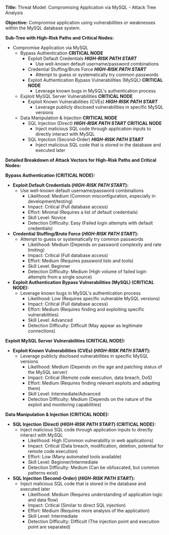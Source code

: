 **Title:** Threat Model: Compromising Application via MySQL - Attack Tree Analysis

**Objective:** Compromise application using vulnerabilities or weaknesses within the MySQL database system.

**Sub-Tree with High-Risk Paths and Critical Nodes:**

*   Compromise Application via MySQL
    *   Bypass Authentication **CRITICAL NODE**
        *   Exploit Default Credentials ***HIGH-RISK PATH START***
            *   Use well-known default username/password combinations
        *   Credential Stuffing/Brute Force ***HIGH-RISK PATH START***
            *   Attempt to guess or systematically try common passwords
        *   Exploit Authentication Bypass Vulnerabilities (MySQL) **CRITICAL NODE**
            *   Leverage known bugs in MySQL's authentication process
    *   Exploit MySQL Server Vulnerabilities **CRITICAL NODE**
        *   Exploit Known Vulnerabilities (CVEs) ***HIGH-RISK PATH START***
            *   Leverage publicly disclosed vulnerabilities in specific MySQL versions
    *   Data Manipulation & Injection **CRITICAL NODE**
        *   SQL Injection (Direct) ***HIGH-RISK PATH START*** **CRITICAL NODE**
            *   Inject malicious SQL code through application inputs to directly interact with MySQL
        *   SQL Injection (Second-Order) ***HIGH-RISK PATH START***
            *   Inject malicious SQL code that is stored in the database and executed later

**Detailed Breakdown of Attack Vectors for High-Risk Paths and Critical Nodes:**

**Bypass Authentication (CRITICAL NODE):**

*   **Exploit Default Credentials (***HIGH-RISK PATH START***):**
    *   Use well-known default username/password combinations
        *   Likelihood: Medium (Common misconfiguration, especially in development/testing)
        *   Impact: Critical (Full database access)
        *   Effort: Minimal (Requires a list of default credentials)
        *   Skill Level: Novice
        *   Detection Difficulty: Easy (Failed login attempts with default credentials)
*   **Credential Stuffing/Brute Force (***HIGH-RISK PATH START***):**
    *   Attempt to guess or systematically try common passwords
        *   Likelihood: Medium (Depends on password complexity and rate limiting)
        *   Impact: Critical (Full database access)
        *   Effort: Medium (Requires password lists and tools)
        *   Skill Level: Beginner
        *   Detection Difficulty: Medium (High volume of failed login attempts from a single source)
*   **Exploit Authentication Bypass Vulnerabilities (MySQL) (CRITICAL NODE):**
    *   Leverage known bugs in MySQL's authentication process
        *   Likelihood: Low (Requires specific vulnerable MySQL versions)
        *   Impact: Critical (Full database access)
        *   Effort: Medium (Requires finding and exploiting specific vulnerabilities)
        *   Skill Level: Advanced
        *   Detection Difficulty: Difficult (May appear as legitimate connections)

**Exploit MySQL Server Vulnerabilities (CRITICAL NODE):**

*   **Exploit Known Vulnerabilities (CVEs) (***HIGH-RISK PATH START***):**
    *   Leverage publicly disclosed vulnerabilities in specific MySQL versions
        *   Likelihood: Medium (Depends on the age and patching status of the MySQL server)
        *   Impact: Critical (Remote code execution, data breach, DoS)
        *   Effort: Medium (Requires finding relevant exploits and adapting them)
        *   Skill Level: Intermediate/Advanced
        *   Detection Difficulty: Medium (Depends on the nature of the exploit and monitoring capabilities)

**Data Manipulation & Injection (CRITICAL NODE):**

*   **SQL Injection (Direct) (***HIGH-RISK PATH START***) (CRITICAL NODE):**
    *   Inject malicious SQL code through application inputs to directly interact with MySQL
        *   Likelihood: High (Common vulnerability in web applications)
        *   Impact: Critical (Data breach, modification, deletion, potential for remote code execution)
        *   Effort: Low (Many automated tools available)
        *   Skill Level: Beginner/Intermediate
        *   Detection Difficulty: Medium (Can be obfuscated, but common patterns exist)
*   **SQL Injection (Second-Order) (***HIGH-RISK PATH START***):**
    *   Inject malicious SQL code that is stored in the database and executed later
        *   Likelihood: Medium (Requires understanding of application logic and data flow)
        *   Impact: Critical (Similar to direct SQL injection)
        *   Effort: Medium (Requires more analysis of the application)
        *   Skill Level: Intermediate
        *   Detection Difficulty: Difficult (The injection point and execution point are separated)